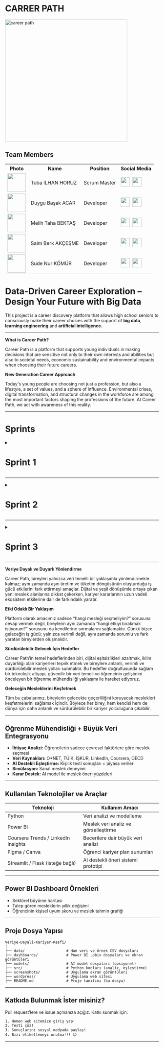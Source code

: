 # CARRER PATH
<img src="https://github.com/user-attachments/assets/cdf0a44b-c1fc-442d-8143-c9f2375d5b15" alt="career path" width="400"/>

## Team Members


<table>
  <tr>
    <th>Photo</th>
    <th>Name</th>
    <th>Position</th>
    <th>Social Media</th>
  </tr>

  <tr>
    <td><img src="https://github.com/user-attachments/assets/8bcd8ef0-d619-455e-809d-04804c41658d" width="60"/></td>
    <td>Tuba İLHAN HORUZ</td>
    <td>Scrum Master</td>
    <td>
      <a href="https://www.linkedin.com/in/tuba-ilhan-horuz" style="display:inline-block;">
        <img src="https://cdn.jsdelivr.net/gh/devicons/devicon/icons/linkedin/linkedin-original.svg" width="30" />
      </a>
      <a href="https://github.com/ttuubbaa" style="display:inline-block; margin-left:4px;">
        <img src="https://cdn.jsdelivr.net/gh/devicons/devicon/icons/github/github-original.svg" width="30" />
      </a>
    </td>
  </tr>

  <tr>
    <td><img src="https://github.com/user-attachments/assets/f2a45f69-df42-41b3-91db-ff32e9a8c79e" width="60"/></td>
    <td>Duygu Başak ACAR</td>
    <td>Developer</td>
    <td>
      <a href="https://www.linkedin.com/in/duygu-başak-acar-97a4a433b" style="display:inline-block;">
        <img src="https://cdn.jsdelivr.net/gh/devicons/devicon/icons/linkedin/linkedin-original.svg" width="30" />
      </a>
      <a href="https://github.com/DuyguAcar" style="display:inline-block; margin-left:4px;">
        <img src="https://cdn.jsdelivr.net/gh/devicons/devicon/icons/github/github-original.svg" width="30" />
      </a>
    </td>
  </tr>

  <tr>
    <td><img src="https://github.com/user-attachments/assets/88c5cc9e-3ddc-4874-ac46-6e23ee290fca" width="60"/></td>
    <td>Melih Taha BEKTAŞ</td>
    <td>Developer</td>
    <td>
      <a href="https://www.linkedin.com/in/melih-talha-bekta%C5%9F-6992a424a/" style="display:inline-block;">
        <img src="https://cdn.jsdelivr.net/gh/devicons/devicon/icons/linkedin/linkedin-original.svg" width="30" />
      </a>
      <a href="https://github.com/mamalito345" style="display:inline-block; margin-left:4px;">
        <img src="https://cdn.jsdelivr.net/gh/devicons/devicon/icons/github/github-original.svg" width="30" />
      </a>
    </td>
  </tr>

  <tr>
    <td><img src="https://github.com/user-attachments/assets/32e7be72-f33f-4119-921d-cebb9dcaa720" width="60"/></td>
    <td>Saim Berk AKÇEŞME</td>
    <td>Developer</td>
    <td>
      <a href="https://www.linkedin.com/in/saimberkak%C3%A7e%C5%9Fme/" style="display:inline-block;">
        <img src="https://cdn.jsdelivr.net/gh/devicons/devicon/icons/linkedin/linkedin-original.svg" width="30" />
      </a>
      <a href="https://github.com/berkakcesme" style="display:inline-block; margin-left:4px;">
        <img src="https://cdn.jsdelivr.net/gh/devicons/devicon/icons/github/github-original.svg" width="30" />
      </a>
    </td>
  </tr>

  <tr>
    <td><img src="https://github.com/user-attachments/assets/b01c8635-1ffe-4a35-ba3a-a1be23f41ff6" width="60"/></td>
    <td>Sude Nur KÖMÜR</td>
    <td>Developer</td>
    <td>
      <a href="https://www.linkedin.com/in/sudenurkomur/" style="display:inline-block;">
        <img src="https://cdn.jsdelivr.net/gh/devicons/devicon/icons/linkedin/linkedin-original.svg" width="30"/>
      </a>
      <a href="https://github.com/sudenurkomur" style="display:inline-block; margin-left:4px;">
        <img src="https://cdn.jsdelivr.net/gh/devicons/devicon/icons/github/github-original.svg" width="30" />
      </a>
    </td>
  </tr>
</table>

# Data-Driven Career Exploration – Design Your Future with Big Data 

This project is a career discovery platform that allows high school seniors to consciously make their career choices with the support of **big data**, **learning engineering** and **artificial intelligence**.

---
**What is Career Path?**

Career Path is a platform that supports young individuals in making decisions that are sensitive not only to their own interests and abilities but also to societal needs, economic sustainability and environmental impacts when choosing their future careers.

**New Generation Career Approach**

Today's young people are choosing not just a profession, but also a lifestyle, a set of values, and a sphere of influence. Environmental crises, digital transformation, and structural changes in the workforce are among the most important factors shaping the professions of the future. At Career Path, we act with awareness of this reality.

 
---
# Sprints


<details>
    <summary><h1>Sprint 1</h1></summary>
    
  <details>
    <summary><h3>Sprint 1 - Sprint Board Update Screenshots</h3></summary>
 
  |![WhatsApp Image 2025-07-06 at 18 44 58](https://github.com/user-attachments/assets/5a914486-9130-444a-8d0c-236df601a884) |![WhatsApp Image 2025-07-06 at 18 45 12](https://github.com/user-attachments/assets/4253c0e3-094a-479b-b9b9-8a04efbfe219)|![WhatsApp Image 2025-07-06 at 18 45 23](https://github.com/user-attachments/assets/ec127648-6509-4f38-834f-d7e682ec7029)|
|------------------------|------------------------|------------------------|
|MİRO 1             | MİRO 2                      | MİRO 3  

    
  </details>


  <details>
  <summary><h3>Sprint 1 - Burndown Chart</h3></summary>

  ###  Burndown Chart (Kalan İş Grafiği)
  
  ![WhatsApp Görsel 2025-07-06 saat 19 05 11_b35282d4](https://github.com/user-attachments/assets/d138278a-dd3a-4d3d-bf84-c16fb6513b00)


  This chart shows the team's progress and remaining workload during Sprint 1. Although progress was slow in the first days, the pace increased in the following days, and all work was successfully completed by the end of the sprint.

 - Actual Remaining Work: Shows the amount of work remaining for the team at the end of each day.
 - Ideal Progress: Shows what the reduction would be if an equal amount of work were completed each day.


</details>


  - **Sprint Notes**:
    
    -It was decided to use `Miro` for project management. The Miro theme was created by Tuba İlhan Horuz.    

    -It was decided to open a GitHup repo link. The Githup repo was created by Melih Aktaş.

    -It was decided to use `Email` for the login system.

    -It was decided to use `Wordpress (Custom HTML5 & Custom CSS3)` for the web application.
    
    -For security, it was decided to use `Google reCAPTCHA + WP 2FA`.

    -For social login, it was decided to use `Nextend Social Login`.

    -For artificial intelligence integration, it was decided to use `Python API + REST API (secured with JWT)`.

    -For portable, independent infrastructure (especially when working with AI models), it was decided to use `Docker`.

    -For the career recommendation algorithm (classification/recommendation engine), it was decided to use `scikit-learn & XGBoost`.

    -For deep learning and data analysis and manipulation, it was decided to use `Pandas & NumPy` and `TensorFlow & PyTorch`.

    -For powerful relational databases, it was decided to use `SQL` and `PostgreSQL`.

    -The tests currently used for personality analysis were reviewed, and the final decision on which test to use was left to the second sprint phase.

    -It was decided that occupational data would be collected primarily through the `O*NET` website.
    

  - **Estimated Score to Complete**: 200 points.
  - **Prediction Logic**:
  - 
  - End of Sprint 1 Estimation Logic
The tasks completed in Sprint 1 and the points assigned to them were determined in accordance with Google Project Management training, taking into account each task's complexity, effort, and importance to the project. To achieve the 200-point total, the following tasks and points were assigned:

Completed Tasks and Point Distribution:

Installing Miro and Creating a Task Board: 25 Points

Preliminary Project File Preparation and Updates: 35 Points

Creating a GitHub Repo: 20 Points

Deciding on the Application and Team Name: 20 Points

Creating a Logo and Slogan: 30 Points

WordPress Installation and Theme Selection: 40 Points

Creating a WhatsApp Group and Community, File Backup: 15 Points

Team Meetings and Active Communication: 15 Points

Total Points: 25 + 35 + 20 + 20 + 30 + 40 + 15 + 15 = 200 Points.

Target Point: 200 Points.

This score reflects the weight of the core organizational and initial technical tasks completed in Sprint 1. **Target score for Sprint 1 has been achieved.**

  - **Daily Scrum**:
  
  - Meetings were held daily via Google Meet.
  - Active communication was maintained via the WhatsApp group.
  - ![WhatsApp Görsel 2025-07-06 saat 17 08 47_06d228fc](https://github.com/user-attachments/assets/3ba3a87a-552a-4f10-a6fb-ea7f5ba243a9)

    
| ![WhatsApp Image 2025-07-05 at 00 47 59 (1)](https://github.com/user-attachments/assets/05fb5680-016a-405c-8e15-d902d789a901) |![WhatsApp Image 2025-07-06 at 17 39 54](https://github.com/user-attachments/assets/9dc1c78a-6f1e-4c1a-b69c-8eb8521d9eec)|
|------------------------|------------------------|
| WhatsApp Grubu- Ekran Görüntüsü 1 | WhatsApp Topluluğu- Ekran Görüntüsü 2  
  - **Product Backlog URL:** https://miro.com/app/board/uXjVIicQLWg=/?share_link_id=476687804339 (Miro)
  - **Sprint Review:**
    - Miro was installed for the project and the team task board was created.
    - We prepared the project file and made updates to it.
    - We had difficulty deciding on an application name. We were torn between 'PathPilotAI' and 'CAREERPATH', so we chose the team name 'PathPilotAI' and the project name 'CAREERPATH', taking another step towards branding.
    - We hadn't decided on a color palette and hadn't yet finalized the logo.
    - Tuba İlhan Horuz created the logo and slogan.
    - Melih Talha Aktaş installed WordPress and selected the theme.
    - It was decided that the data to be used about professions would be collected from the O*NET website.
    - We researched existing personality tests.

Overall, we believe we had a good sprint process. The sprint process was as planned. Because our team was formed later, we held daily Google Meet meetings to complete all our planning within a week. We actively communicated through our WhatsApp group. We created a WhatsApp community for the group to back up documents and work files.


  - **Sprint Review Participants:** `Tuba İlhan Horuz`, `Duygu Başak Acar`, `Sude Nur Kömür`, `Melih Talha Bektaş`, `Saim Berk Akçeşme`
  - **Sprint Retrospective:**
    
    - At the team meeting in the second sprint, it was decided that only Melih and Sude Nur would write code for the website.

    - In the second sprint, we decided to prepare the Docker environment and perform container orchestration.

    - In the second sprint, we will install the PostgreSQL database, perform backups, and configure roles.

    - In the second sprint, we will implement custom JavaScript integrations for dynamic sections in WordPress.

    - In the second sprint, we decided to implement a Backend Python environment (FastAPI) and dependency management.

    - In the second sprint, we decided to establish a REST API bridge and a JWT-based secure connection.

    - In the second sprint, we decided to install the relevant libraries (Pandas & NumPy) for data analysis.

    - In the second sprint, we decided to install scikit-learn & XGBoost and develop a sample career recommendation model.

    - It was decided to use `TensorFlow & PyTorch` to create a deep learning environment in the second sprint.

    - In the second sprint, it was decided to implement the test to be used for personality analysis and integrate an NLP scorer.

    - In the second sprint, it was decided to install the WP User Manager Ultimate Member plugin.

    - In the second sprint, it was decided to add the Google reCAPTCHA + WP 2FA security plugins.

    - In the second sprint, it was decided to configure Next Social Login for application logins.

    - In the second sprint, it was decided to configure ACF + Custom Post Type for personalized content.

    - It was decided that the application would be at least 50% complete by the end of the second sprint.



  </details>

  ---

  <details>
    <summary><h1>Sprint 2</h1></summary>


 <details>
    <summary><h3>Sprint 2 - Screenshots</h3></summary>
### 📊 Sistem ve Uygulama Mimarisi – Görsel Açıklamaları

|![WhatsApp Image 2025-07-18 at 22 04 50](https://github.com/user-attachments/assets/587dfe22-f938-446d-81df-163414933cc0)|![WhatsApp Image 2025-07-18 at 22 01 13](https://github.com/user-attachments/assets/b3649ec6-03bd-489b-a77e-330416880048)|![WhatsApp Image 2025-07-18 at 22 00 08](https://github.com/user-attachments/assets/1e3b50a5-b065-4940-89a6-c8a2c01c8399)| 
|:--:|:--:|:--:|
| **Sistem Algoritması**: Kullanıcının giriş yapmasından öneri almasına kadar olan tüm süreç akışını gösterir. | **Veritabanı İşlemleri 1**: Kullanıcı bilgileri ve test sonuçlarının veritabanı üzerinde tutulduğu yapıyı gösterir. | **Veritabanı İşlemleri 2**: Rol bazlı erişim ve veri yedekleme süreçlerini detaylandırır. |
|![WhatsApp Image 2025-07-20 at 14 59 51](https://github.com/user-attachments/assets/b6734788-9a62-44a4-8a03-a0cc36688e74)|![WhatsApp Image 2025-07-20 at 14 47 19](https://github.com/user-attachments/assets/27c42822-9c26-4f0f-a166-564d91f5ae05)|![WhatsApp Image 2025-07-20 at 14 47 20 (1)](https://github.com/user-attachments/assets/06de4256-a7c9-4507-8e92-c614c0199e74)|
| **Web Uygulaması 1** | **Web Uygulaması  2** | **Web Uygulaması 3**|

  </details>  

  <details>
    <summary><h3>Sprint 2 - Sprint Board Update Screenshots</h3></summary>
 
   |<img width="1287" height="736" alt="MİRO1" src="https://github.com/user-attachments/assets/6dae80fa-d5c0-43de-aa4d-9fb79d183160" />|<img width="1063" height="660" alt="MİRO2" src="https://github.com/user-attachments/assets/d757018f-4e87-4957-bf29-78f1f48c909d" />|<img width="1232" height="772" alt="MİRO3" src="https://github.com/user-attachments/assets/cb51d943-078b-4ecb-b336-d5585e0eac6c" />|
|------------------------|------------------------|------------------------|
|MİRO 1             | MİRO 2                      | MİRO 3  

    
  </details>

  
  <details>
    <summary><h3>Sprint 2 - Burndown Chart</h3></summary>
    <img width="500" height="200" alt="GRAFİK" src="https://github.com/user-attachments/assets/7287a33f-eb37-48d2-ad1c-1cd2185fb322" />

    
  Yukarıdaki grafik, Sprint 2'nin toplam 200 puanı üzerinden oluşturulmuş güncel ve anlaşılır bir burndown grafiğidir. 
    
  Kırmızı kesikli çizgi (İdeal Burndown): Her gün eşit ilerleme varsayımıyla hazırlanmıştır.
   
  Mavi çizgi (Gerçek Burndown): Gerçek görev tamamlama hızını gösterir.
    
  Açık mavi alan: İdeal ve gerçek burndown arasındaki farkı vurgular, zaman yönetimini analiz etmede kullanılır.


    
  </details>

  - **Sprint Notes**:

•	Meslekler ve yeteneklere ait veritabanı kurulumu, yedekleme ve rol ayarları tamamlandı.

•	Örnek bir meslek öneri modeli geliştirildi.

•	NLP skorlayıcı için kişilik analizi testleri seçildi ve entegrasyon planlandı.

•	Yapay zeka kütüphaneleri (Pandas, NumPy) yüklendi.

•	Backend için FastAPI ortamı kuruldu ve bağımlılık yönetimi yapıldı.

•	WordPress üzerinde özel JavaScript, Html ve Css entegrasyonları uygulandı.

• Embending ile veri tabanı üzerinde arama yapmaya karar verildi. 

• Google reCAPTCHA ve WP 2FA ile gelişmiş güvenlik ayarları yapıldı.

•	Nextend Social Login ile sosyal medya üzerinden giriş aktif hale getirildi.

•	ACF + Custom Post Type ile kişiselleştirilmiş içerik gösterimi yapılandırıldı.

•	Uygulamanın genel işleyişi %55 oranında tamamlandı.

  - **Tahmin Edilen Tamamlanacak Puan: 200 Puan**
  - **Tahmin Mantığı**

Sprint 2’deki görevlerin puanlaması, teknik zorluk, efor yoğunluğu ve proje etkisi dikkate alınarak belirlenmiştir. Google Proje Yönetimi standartlarına uygun olarak görevler aşağıdaki şekilde puanlandırılmıştır.
Aşağıda Sprint 2 kapsamında tamamlanan görevlerin, teknik zorluk ve proje katkısı dikkate alınarak yapılan puanlaması yer almaktadır:

| Görev Açıklaması                                                                 | Puan |
|-------------------------------------------------------------------------------------|---------|
| Meslekler ve yeteneklere ait veritabanı kurulumu, yedekleme ve rol ayarları        | 20      |
| Örnek meslek öneri modeli geliştirilmesi (AI model temeli)                         | 25      |
| NLP skorlayıcı için kişilik testi seçimi ve entegrasyon planı                      | 20      |
| Yapay zeka kütüphanelerinin kurulumu (Pandas, NumPy)                                | 10      |
| FastAPI backend kurulumu ve bağımlılık yönetimi                                     | 25      |
| WordPress üzerinde özel JavaScript, HTML ve CSS entegrasyonu                        | 15      |
| Embedding ile veri tabanı üzerinde semantik arama kararının uygulanması            | 15      |
| Google reCAPTCHA ve WP 2FA ile güvenlik yapılandırması                              | 15      |
| Nextend Social Login entegrasyonu (sosyal medya girişleri)                          | 10      |
| ACF + Custom Post Type ile kişiselleştirilmiş içerik yapısının kurulumu             | 15      |
| Uygulamanın genel %55’inin tamamlanması ve temel altyapının oturması               | 30      |
**Toplam Puan: 200**

Bu dağılım, Sprint 2’de hem yazılım altyapısının sağlamlaştırılması, hem de AI ve veri odaklı modüllerin hayata geçirilmesi açısından dengeli bir ilerleme sunulduğunu göstermektedir. **Sprint 2 için hedeflenen puana başarıyla ulaşılmıştır.**

  - **Günlük Scrum**:

•	Belirli aralıklarla Google Meet üzerinden düzenli olarak toplantı yapıldı.

•	WhatsApp grubu üzerinden sürekli ve anlık iletişim sağlandı.

•	Günlük görev takibi Miro üzerinden sürdürüldü.

<img width="650" height="442" alt="Meet" src="https://github.com/user-attachments/assets/62925fcc-35c0-4df7-a42c-d40dfa554931" />

    
  - **Product Backlog URL:** https://miro.com/app/board/uXjVIicQLWg=/?share_link_id=476687804339 (Miro)
  - **Sprint Review**:
    
•	FastAPI backend kurulumu başarıyla tamamlandı.

• Veritabanı kurulumu ve kullanıcı rolleri oluşturularak veri yönetimi hazırlandı.

•	Meslek öneri sistemi için ilk embending ile veri tabanı üzerinde arama yapılmaya başlandı.

•	Giriş sistemleri, kullanıcı yönetimi ve güvenlik ayarları yapılıyor.

•	Kişilik analizi için test seçimi yapıldı ve NLP entegrasyonu planlandı.

•	Uygulamanın %55’i tamamlandı. UI detayları ve son testler Sprint 3'e bırakıldı

  - **Sprint Review Participants:** Tuba İlhan Horuz, Duygu Başak Acar, Sude Nur Kömür, Melih Talha Bektaş, Saim Berk Akçeşme

  - **Sprint Retrospective:**

•	Teknik görevlerin yoğunluğu nedeniyle kodlama süreci beklenenden daha uzun sürdü.

• Prediction modeli yapmaktan vazgeçildi.

• Daha esnek, ölçeklenebilir ve kullanıcı girdisine göre dinamik sonuçlar üretmek için embending ile veri tabanı üzerinde arama yapmaya karar verildi.

•	Berk ve Sude Nur’un web sitesine odaklanması verimliliği artırdı.

• Melih ve Duygu’nun Ai kısmına odaklanması verimliliği artırdı.

• Miro üzerinden yapılan görev dağılımları görev takibini kolaylaştırdı.

•	Takım içi iletişim kuvvetliydi; bu da sprint sonuna doğru hızlanmamıza yardımcı oldu.

•	İkinci sprintte planlanan görevlerin büyük bir kısmı gerçekleştirildi.

•	Sprint 3’te kullanıcı testleri, NLP skorlayıcının son hali ve UI/UX detaylarının tamamlanması hedeflenecek.


  - **Other Notes**:
  <details>
    <summary><h3>Additional Files</h3></summary>

   
</details>


  
 </details>

  ---
<details>
    <summary><h1>Sprint 3</h1></summary>


  <details>
    <summary><h3>Sprint 3 - Screenshots</h3></summary>
   
  </details>  

  <details>
    <summary><h3>Sprint 3 - Sprint Board Update Screenshots</h3></summary>
   
  </details>

  <details>
    <summary><h3>Sprint 3 - Burndown Chart</h3></summary>
    
  </details>
    
  - **Sprint Notes**:
 
  - **Expected point completion within Sprint**
  - **Point Completion Logic**:
  - **Daily Scrum**: 
  - **Product Backlog URL:** 
  - **Sprint Review**:
  - **Sprint Review Participants:** 
  - **Sprint Retrospective:**
  - **Other Notes**:
  <details>
    <summary><h3>Additional Files</h3></summary>

   
  </details>


  </details>



---


**Veriye Dayalı ve Duyarlı Yönlendirme**

Career Path, bireyleri yalnızca veri temelli bir yaklaşımla yönlendirmekle kalmaz; aynı zamanda aşırı üretim ve tüketim döngüsünün oluşturduğu iş gücü etkilerini fark ettirmeyi amaçlar. Dijital ve yeşil dönüşümle ortaya çıkan yeni meslek alanlarına dikkat çekerken, kariyer kararlarının uzun vadeli ekosistem etkilerine dair de farkındalık yaratır.


**Etki Odaklı Bir Yaklaşım**

Platform olarak amacımız sadece “hangi mesleği seçmeliyim?” sorusuna cevap vermek değil, bireylerin aynı zamanda “hangi etkiyi bırakmak istiyorum?” sorusunu da kendilerine sormalarını sağlamaktır. Çünkü bizce geleceğin iş gücü; yalnızca verimli değil, aynı zamanda sorumlu ve fark yaratan bireylerden oluşmalıdır.


**Sürdürülebilir Gelecek İçin Hedefler**

Career Path’in temel hedeflerinden biri, dijital eşitsizlikleri azaltmak, iklim duyarlılığı olan kariyerleri teşvik etmek ve bireylere anlamlı, verimli ve sürdürülebilir meslek yolları sunmaktır. Bu hedefler doğrultusunda sağlam bir teknolojik altyapı, güvenilir bir veri temeli ve öğrencinin gelişimini önceleyen bir öğrenme mühendisliği yaklaşımı ile hareket ediyoruz.


**Geleceğin Mesleklerini Keşfetmek**

Tüm bu çabalarımız, bireylerin gelecekte geçerliliğini koruyacak meslekleri keşfetmelerini sağlamak içindir. Böylece her birey, hem kendisi hem de dünya için daha anlamlı ve sürdürülebilir bir kariyer yolculuğuna çıkabilir.


---

##  Öğrenme Mühendisliği + Büyük Veri Entegrasyonu

- **İhtiyaç Analizi:** Öğrencilerin sadece çevresel faktörlere göre meslek seçmesi
- **Veri Kaynakları:** O*NET, TÜİK, İŞKUR, LinkedIn, Coursera, OECD
- **AI Destekli Eşleştirme:** Kişilik testi sonuçları + piyasa verileri
- **Simülasyon:** Sanal meslek deneyimi
- **Karar Destek:** AI model ile meslek öneri yüzdeleri

---

##  Kullanılan Teknolojiler ve Araçlar

| Teknoloji | Kullanım Amacı |
|-----------|----------------|
| Python | Veri analizi ve modelleme |
| Power BI | Meslek veri analiz ve görselleştirme |
| Coursera Trends / LinkedIn Insights | Becerilere dair büyük veri analizi |
| Figma / Canva | Öğrenci kariyer plan sunumları |
| Streamlit / Flask (isteğe bağlı) | AI destekli öneri sistemi prototipi |


---

##  Power BI Dashboard Örnekleri

-  Sektörel büyüme haritası  
-  Talep gören mesleklerin yıllık değişimi  
-  Öğrencinin kişisel uyum skoru ve meslek tahmin grafiği


---

##  Proje Dosya Yapısı

```
Veriye-Dayali-Kariyer-Kesfi/
│
├── data/                   # Ham veri ve örnek CSV dosyaları
├── dashboards/             # Power BI .pbix dosyaları ve ekran görüntüleri
├── models/                 # AI model dosyaları (opsiyonel)
├── src/                    # Python kodları (analiz, eşleştirme)
├── screenshots/            # Uygulama ekran görüntüleri
├── wordpress/              # Uygulama web sitesi
├── README.md               # Proje tanıtımı (bu dosya)
```

---

##  Katkıda Bulunmak İster misiniz?

Pull request’lere ve issue açmanıza açığız. Katkı sunmak için:

```bash
1. Hemen web sitemize giriş yap!
2. Testi çöz!
3. Sonuçlarını sosyal medyada paylaş!
4. Bizi etiketlemeyi unutma!!! 😊
```

---


